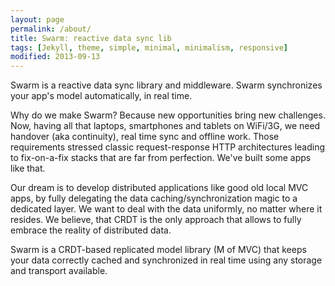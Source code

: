 ```yaml
---
layout: page
permalink: /about/
title: Swarm: reactive data sync lib
tags: [Jekyll, theme, simple, minimal, minimalism, responsive]
modified: 2013-09-13
---
```



Swarm is a reactive data sync library and middleware. Swarm synchronizes your
app\'s model automatically, in real time.

Why do we make Swarm?  Because new opportunities bring new challenges. Now,
having all that laptops, smartphones and tablets on WiFi/3G, we need handover
(aka continuity), real time sync and offline work. Those requirements stressed
classic request-response HTTP architectures leading to fix-on-a-fix stacks that
are far from perfection. We\'ve built some apps like that.

Our dream is to develop distributed applications like good old local MVC apps,
by fully delegating the data caching/synchronization magic to a dedicated
layer. We want to deal with the data uniformly, no matter where it resides. We
believe, that CRDT is the only approach that allows to fully embrace the
reality of distributed data.

Swarm is a CRDT-based replicated model library (M of MVC) that keeps your data
correctly cached and synchronized in real time using any storage and transport
available.

